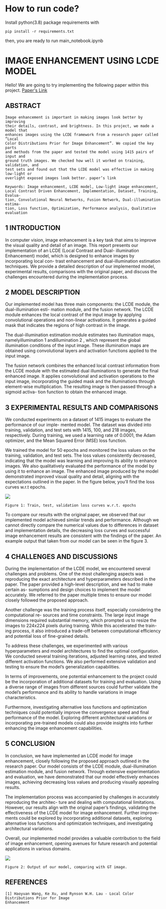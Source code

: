 

# How to run code?
Install python(3.8) package requirements with 

```pip install -r requirements.txt```

then, you are ready to run main_notebook.ipynb

# IMAGE ENHANCEMENT USING LCDE MODEL
Hello!
We are going to try implementing the following paper within this project.
<a href="https://www.cs.cityu.edu.hk/~rynson/papers/eccv22b.pdf">Paper's Link</a>

## ABSTRACT

```
Image enhancement is important in making images look better by improving
their details, contrast, and brightness. In this project, we made a model that
enhances images using the LCDE framework from a research paper called ”Local
Color Distributions Prior for Image Enhancement”. We copied the key parts
and methods from the paper and tested the model using 1415 pairs of input and
ground truth images. We checked how well it worked on training, validation, and
test sets and found out that the LCDE model was effective in making low-light or
overlight exposed images look better. paper’s link
```
```
Keywords: Image enhancement, LCDE model, Low-light image enhancement,
Local Contrast Driven Enhancement, Implementation, Dataset, Training, Evalua-
tion, Convolutional Neural Networks, Fusion Network, Dual-illumination estima-
tion, Loss function, Optimization, Performance analysis, Qualitative evaluation
```
## 1 INTRODUCTION

In computer vision, image enhancement is a key task that aims to improve the visual quality and
detail of an image. This report presents our implementation of an LCDE (Local Contrast and Dual-
illumination Enhancement) model, which is designed to enhance images by incorporating local con-
trast enhancement and dual-illumination estimation techniques. We provide a detailed description
of our implemented model, experimental results, comparisons with the original paper, and discuss
the challenges encountered during the implementation process.

## 2 MODEL DESCRIPTION

Our implemented model has three main components: the LCDE module, the dual-illumination esti-
mation module, and the fusion network. The LCDE module enhances the local contrast of the input
image by applying convolutional operations and non-linear activations. It generates a guided mask
that indicates the regions of high contrast in the image.

The dual-illumination estimation module estimates two illumination maps, namelyillumination 1
andillumination 2 , which represent the global illumination conditions of the input image. These
illumination maps are obtained using convolutional layers and activation functions applied to the
input image.

The fusion network combines the enhanced local contrast information from the LCDE module with
the estimated dual illuminations to generate the final enhanced image. It applies convolutional
and activation operations to the input image, incorporating the guided mask and the illuminations
through element-wise multiplication. The resulting image is then passed through a sigmoid activa-
tion function to obtain the enhanced image.

## 3 EXPERIMENTAL RESULTS AND COMPARISONS

We conducted experiments on a dataset of 1415 images to evaluate the performance of our imple-
mented model. The dataset was divided into training, validation, and test sets with 1415, 100, and
218 images, respectively. During training, we used a learning rate of 0.0001, the Adam optimizer,
and the Mean Squared Error (MSE) loss function.


We trained the model for 50 epochs and monitored the loss values on the training, validation, and test
sets. The loss values consistently decreased, indicating that the model was learning and improving
its ability to enhance images. We also qualitatively evaluated the performance of the model by using
it to enhance an image. The enhanced image produced by the model demonstrated improved visual
quality and detail, aligning with the expectations outlined in the paper. In the figure below, you’ll
find the loss curves w.r.t epochs.

<img src="static/imgs/loss_curves.png">

```
Figure 1: Train, test, validation loss curves w.r.t. epochs
```
To compare our results with the original paper, we observed that our implemented model achieved
similar trends and performance. Although we cannot directly compare the numerical values due to
differences in dataset and implementation details, the decreasing loss curves and successful image
enhancement results are consistent with the findings of the paper. An example output that taken
from our model can be seen in the figure 3.

## 4 CHALLENGES AND DISCUSSIONS

During the implementation of the LCDE model, we encountered several challenges and problems.
One of the most challenging aspects was reproducing the exact architecture and hyperparameters
described in the paper. The paper provided a high-level description, and we had to make certain as-
sumptions and design choices to implement the model accurately. We referred to the paper multiple
times to ensure our model closely followed the proposed approach.

Another challenge was the training process itself, especially considering the computational re-
sources and time constraints. The large input image dimensions required substantial memory, which
prompted us to resize the images to 224x224 pixels during training. While this accelerated the train-
ing process, it also introduced a trade-off between computational efficiency and potential loss of
fine-grained details.

To address these challenges, we experimented with various hyperparameters and model architectures
to find the optimal configuration. We conducted several training iterations, adjusted learning rates,
and tested different activation functions. We also performed extensive validation and testing to
ensure the model’s generalization capabilities.


In terms of improvements, one potential enhancement to the project could be the incorporation
of additional datasets for training and evaluation. Using a diverse range of images from different
sources could further validate the model’s performance and its ability to handle variations in image
characteristics.

Furthermore, investigating alternative loss functions and optimization techniques could potentially
improve the convergence speed and final performance of the model. Exploring different architectural
variations or incorporating pre-trained models could also provide insights into further enhancing the
image enhancement capabilities.

## 5 CONCLUSION

In conclusion, we have implemented an LCDE model for image enhancement, closely following
the proposed approach outlined in the research paper. Our model consists of the LCDE module,
dual-illumination estimation module, and fusion network. Through extensive experimentation and
evaluation, we have demonstrated that our model effectively enhances images, achieving decreasing
loss values and producing visually appealing results.

The implementation process was accompanied by challenges in accurately reproducing the architec-
ture and dealing with computational limitations. However, our results align with the original paper’s
findings, validating the effectiveness of the LCDE model for image enhancement. Further improve-
ments could be explored by incorporating additional datasets, exploring alternative loss functions
and optimization techniques, and investigating architectural variations.

Overall, our implemented model provides a valuable contribution to the field of image enhancement,
opening avenues for future research and potential applications in various domains.

<img src="static/imgs/example.png">

```
Figure 2: Output of our model, comparing with GT image.
```


## REFERENCES

```
[1] Haoyuan Wang, Ke Xu, and Rynson W.H. Lau - Local Color Distributions Prior for Image
Enhancement
```

